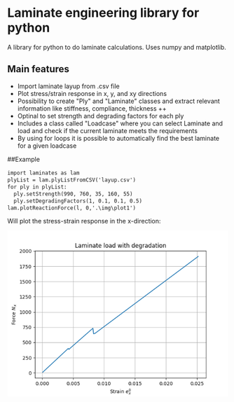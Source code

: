 # Laminate engineering library for python
A library for python to do laminate calculations. Uses numpy and matplotlib.

## Main features
- Import laminate layup from .csv file
- Plot stress/strain response in x, y, and xy directions
- Possibility to create "Ply" and "Laminate" classes and extract relevant information like stiffness, compliance, thickness ++
- Optinal to set strength and degrading factors for each ply
- Includes a class called "Loadcase" where you can select Laminate and load and check if the current laminate meets the requirements
- By using for loops it is possible to automatically find the best laminate for a given loadcase

##Example

```
import laminates as lam
plyList = lam.plyListFromCSV('layup.csv')
for ply in plyList:
  ply.setStrength(990, 760, 35, 160, 55)
  ply.setDegradingFactors(1, 0.1, 0.1, 0.5)
lam.plotReactionForce(l, 0,'.\img\plot1')
```
Will plot the stress-strain response in the x-direction:

![alt tag](https://raw.githubusercontent.com/martinloland/laminate-engineering/master/img/plot1.png)
